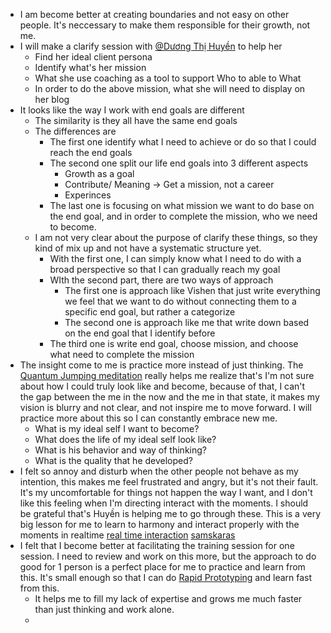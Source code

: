 - I am become better at creating boundaries and not easy on other people. It's neccessary to make them responsible for their growth, not me. 
- I will make a clarify session with [@Dương Thị Huyền](<@Dương Thị Huyền.md>) to help her
    - Find her ideal client persona
    - Identify what's her mission
    - What she use coaching as a tool to support Who to able to What
    - In order to do the above mission, what she will need to display on her blog
- It looks like the way I work with end goals are different
    - The similarity is they all have the same end goals
    - The differences are
        - The first one identify what I need to achieve or do so that I could reach the end goals
        - The second one split our life end goals into 3 different aspects
            - Growth as a goal
            - Contribute/ Meaning -> Get a mission, not a career
            - Experinces 
        - The last one is focusing on what mission we want to do base on the end goal, and in order to complete the mission, who we need to become.
    - I am not very clear about the purpose of clarify these things, so they kind of mix up and not have a systematic structure yet.
        - With the first one, I can simply know what I need to do with a broad perspective so that I can gradually reach my goal
        - WIth the second part, there are two ways of approach
            - The first one is approach like Vishen that just write everything we feel that we want to do without connecting them to a specific end goal, but rather a categorize
            - The second one is approach like me that write down based on the end goal that I identify before
        - The third one is write end goal, choose mission, and choose what need to complete the mission
- The insight come to me is practice more instead of just thinking. The [Quantum Jumping meditation](<Quantum Jumping meditation.md>) really helps me realize that's I'm not sure about how I could truly look like and become, because of that, I can't the gap between the me in the now and the me in that state, it makes my vision is blurry and not clear, and not inspire me to move forward. I will practice more about this so I can constantly embrace new me.
    - What is my ideal self I want to become?
    - What does the life of my ideal self look like?
    - What is his behavior and way of thinking?
    - What is the quality that he developed?  
- I felt so annoy and disturb when the other people not behave as my intention, this makes me feel frustrated and angry, but it's not their fault. It's my uncomfortable for things not happen the way I want, and I don't like this feeling when I'm directing interact with the moments. I should be grateful that's Huyền is helping me to go through these. This is a very big lesson for me to learn to harmony and interact properly with the moments in realtime [real time interaction](<real time interaction.md>) [samskaras](<samskaras.md>)
- I felt that I become better at facilitating the training session for one session. I need to review and work on this more, but the approach to do good for 1 person is a perfect place for me to practice and learn from this. It's small enough so that I can do [Rapid Prototyping](<Rapid Prototyping.md>) and learn fast from this. 
    - It helps me to fill my lack of expertise and grows me much faster than just thinking and work alone.
    - 
